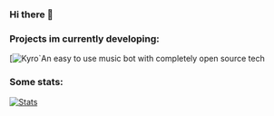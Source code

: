 ### Hi there 👋

### Projects im currently developing:
[![Kyro`An easy to use music bot with completely open source tech](https://github.com/brys0/Kyro)

### Some stats:
[![Stats](https://github-readme-stats.vercel.app/api?username=brys0)](https://github.com/brys0/github-readme-stats)

